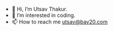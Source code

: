 - 👋 Hi, I’m Utsav Thakur.
- 👀 I’m interested in coding.
- 📫 How to reach me utsav@bay20.com

<!---
utsav1-cyber is a ✨ special ✨ repository because its `README.md` (this file) appears on your GitHub profile.
You can click the Preview link to take a look at your changes.
--->
